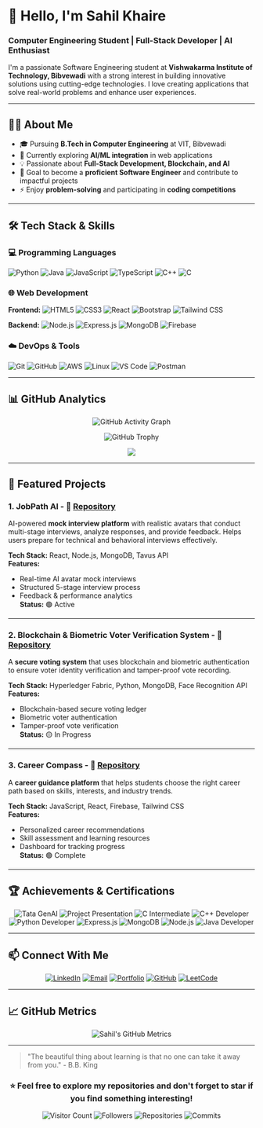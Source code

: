 # 👋 Hello, I'm Sahil Khaire

### Computer Engineering Student | Full-Stack Developer | AI Enthusiast

I'm a passionate Software Engineering student at **Vishwakarma Institute of Technology, Bibvewadi** with a strong interest in building innovative solutions using cutting-edge technologies. I love creating applications that solve real-world problems and enhance user experiences.

---

## 🧑‍💻 About Me

- 🎓 Pursuing **B.Tech in Computer Engineering** at VIT, Bibvewadi
- 🌱 Currently exploring **AI/ML integration** in web applications
- 💡 Passionate about **Full-Stack Development, Blockchain, and AI**
- 🎯 Goal to become a **proficient Software Engineer** and contribute to impactful projects
- ⚡ Enjoy **problem-solving** and participating in **coding competitions**

---

## 🛠️ Tech Stack & Skills

### 💻 **Programming Languages**
![Python](https://img.shields.io/badge/Python-3776AB?style=for-the-badge&logo=python&logoColor=white)
![Java](https://img.shields.io/badge/Java-ED8B00?style=for-the-badge&logo=java&logoColor=white)
![JavaScript](https://img.shields.io/badge/JavaScript-F7DF1E?style=for-the-badge&logo=javascript&logoColor=black)
![TypeScript](https://img.shields.io/badge/TypeScript-007ACC?style=for-the-badge&logo=typescript&logoColor=white)
![C++](https://img.shields.io/badge/C++-00599C?style=for-the-badge&logo=c%2B%2B&logoColor=white)
![C](https://img.shields.io/badge/C-A8B9CC?style=for-the-badge&logo=c&logoColor=black)

### 🌐 **Web Development**
**Frontend:**
![HTML5](https://img.shields.io/badge/HTML5-E34F26?style=for-the-badge&logo=html5&logoColor=white)
![CSS3](https://img.shields.io/badge/CSS3-1572B6?style=for-the-badge&logo=css3&logoColor=white)
![React](https://img.shields.io/badge/React-20232A?style=for-the-badge&logo=react&logoColor=61DAFB)
![Bootstrap](https://img.shields.io/badge/Bootstrap-563D7C?style=for-the-badge&logo=bootstrap&logoColor=white)
![Tailwind CSS](https://img.shields.io/badge/Tailwind_CSS-38B2AC?style=for-the-badge&logo=tailwind-css&logoColor=white)

**Backend:**
![Node.js](https://img.shields.io/badge/Node.js-339933?style=for-the-badge&logo=nodedotjs&logoColor=white)
![Express.js](https://img.shields.io/badge/Express.js-000000?style=for-the-badge&logo=express&logoColor=white)
![MongoDB](https://img.shields.io/badge/MongoDB-4EA94B?style=for-the-badge&logo=mongodb&logoColor=white)
![Firebase](https://img.shields.io/badge/Firebase-FFCA28?style=for-the-badge&logo=firebase&logoColor=black)

### ☁️ **DevOps & Tools**
![Git](https://img.shields.io/badge/Git-F05032?style=for-the-badge&logo=git&logoColor=white)
![GitHub](https://img.shields.io/badge/GitHub-100000?style=for-the-badge&logo=github&logoColor=white)
![AWS](https://img.shields.io/badge/AWS-232F3E?style=for-the-badge&logo=amazon-aws&logoColor=white)
![Linux](https://img.shields.io/badge/Linux-FCC624?style=for-the-badge&logo=linux&logoColor=black)
![VS Code](https://img.shields.io/badge/VS_Code-007ACC?style=for-the-badge&logo=visual-studio-code&logoColor=white)
![Postman](https://img.shields.io/badge/Postman-FF6C37?style=for-the-badge&logo=postman&logoColor=white)

---

## 📊 GitHub Analytics

<div align="center">

<!-- ![Sahil's GitHub Stats](https://github-readme-stats.vercel.app/api?username=SahilKhaire2006&show_icons=true&theme=dark&hide_border=true&bg_color=0D1117&title_color=58A6FF&icon_color=58A6FF&include_all_commits=true)
![Top Languages](https://github-readme-stats.vercel.app/api/top-langs/?username=SahilKhaire2006&layout=compact&theme=dark&hide_border=true&bg_color=0D1117&title_color=58A6FF)

![GitHub Streak](https://github-readme-streak-stats.herokuapp.com/?user=SahilKhaire2006&theme=dark&hide_border=true&background=0D1117&ring=58A6FF&fire=58A6FF&currStreakLabel=58A6FF) -->

![GitHub Activity Graph](https://github-readme-activity-graph.vercel.app/graph?username=SahilKhaire2006&theme=github-dark&bg_color=0D1117&color=58A6FF&line=58A6FF&point=FFFFFF&hide_border=true)

![GitHub Trophy](https://github-profile-trophy.vercel.app/?username=SahilKhaire2006&theme=darkhub&no-frame=true&margin-w=15&margin-h=15&row=2&column=4)

![](https://github-profile-summary-cards.vercel.app/api/cards/profile-details?username=SahilKhaire2006&theme=github_dark)

</div>

---

## 🚀 Featured Projects

### 1. JobPath AI - 🔗 [Repository](https://github.com/SahilKhaire2006/jobpath-ai)  
AI-powered **mock interview platform** with realistic avatars that conduct multi-stage interviews, analyze responses, and provide feedback. Helps users prepare for technical and behavioral interviews effectively.  

**Tech Stack:** React, Node.js, MongoDB, Tavus API  
**Features:**  
- Real-time AI avatar mock interviews  
- Structured 5-stage interview process  
- Feedback & performance analytics  
**Status:** 🟢 Active  

---

### 2. Blockchain & Biometric Voter Verification System - 🔗 [Repository](https://github.com/SahilKhaire2006/blockchain-voter-system)  
A **secure voting system** that uses blockchain and biometric authentication to ensure voter identity verification and tamper-proof vote recording.  

**Tech Stack:** Hyperledger Fabric, Python, MongoDB, Face Recognition API  
**Features:**  
- Blockchain-based secure voting ledger  
- Biometric voter authentication  
- Tamper-proof vote verification  
**Status:** 🟡 In Progress  

---

### 3. Career Compass - 🔗 [Repository](https://github.com/SahilKhaire2006/career-compass)  
A **career guidance platform** that helps students choose the right career path based on skills, interests, and industry trends.  

**Tech Stack:** JavaScript, React, Firebase, Tailwind CSS  
**Features:**  
- Personalized career recommendations  
- Skill assessment and learning resources  
- Dashboard for tracking progress  
**Status:** 🟢 Complete  

---

## 🏆 Achievements & Certifications

<div align="center">

![Tata GenAI](https://img.shields.io/badge/Tata_GenAI_Powered_Data_Analytics_Job_Simulation-FF6B6B?style=for-the-badge&logo=tata&logoColor=white)
![Project Presentation](https://img.shields.io/badge/Project_Presentation_Winner-4CAF50?style=for-the-badge&logo=trophy&logoColor=white)
![C Intermediate](https://img.shields.io/badge/C_Intermediate-A8B9CC?style=for-the-badge&logo=c&logoColor=black)
![C++ Developer](https://img.shields.io/badge/C++_Developer-00599C?style=for-the-badge&logo=c%2B%2B&logoColor=white)
![Python Developer](https://img.shields.io/badge/Python_Developer-3776AB?style=for-the-badge&logo=python&logoColor=white)
![Express.js](https://img.shields.io/badge/Express.js-000000?style=for-the-badge&logo=express&logoColor=white)
![MongoDB](https://img.shields.io/badge/MongoDB-4EA94B?style=for-the-badge&logo=mongodb&logoColor=white)
![Node.js](https://img.shields.io/badge/Node.js-339933?style=for-the-badge&logo=nodedotjs&logoColor=white)
![Java Developer](https://img.shields.io/badge/Java_Developer-ED8B00?style=for-the-badge&logo=java&logoColor=white)

</div>

---

## 📫 Connect With Me

<div align="center">

[![LinkedIn](https://img.shields.io/badge/LinkedIn-0077B5?style=for-the-badge&logo=linkedin&logoColor=white)](https://www.linkedin.com/in/sahil-khaire-162716249/)
[![Email](https://img.shields.io/badge/Email-D14836?style=for-the-badge&logo=gmail&logoColor=white)](mailto:sahilkhaire6.6.2006@gmail.com)
[![Portfolio](https://img.shields.io/badge/Portfolio-000000?style=for-the-badge&logo=About.me&logoColor=white)](http://sahilp.netlify.app/)
[![GitHub](https://img.shields.io/badge/GitHub-100000?style=for-the-badge&logo=github&logoColor=white)](https://github.com/SahilKhaire2006)
[![LeetCode](https://img.shields.io/badge/LeetCode-FFA116?style=for-the-badge&logo=leetcode&logoColor=white)](https://leetcode.com/u/Sahil_93/)

</div>

---

## 📈 GitHub Metrics

<div align="center">

![Sahil's GitHub Metrics](https://github-readme-stats.vercel.app/api?username=SahilKhaire2006&show_icons=true&hide_title=false&hide_border=true&show_icons=true&include_all_commits=true&count_private=true&line_height=25&theme=dark)

</div>

---

> "The beautiful thing about learning is that no one can take it away from you." - B.B. King

<div align="center">

### ⭐️ Feel free to explore my repositories and don't forget to star if you find something interesting!

![Visitor Count](https://komarev.com/ghpvc/?username=SahilKhaire2006&color=blueviolet&style=flat-square)
![Followers](https://img.shields.io/github/followers/SahilKhaire2006?color=blue&style=flat-square&logo=github)
![Repositories](https://badges.strrl.dev/repos/SahilKhaire2006?color=blue&style=flat-square)
![Commits](https://badges.strrl.dev/commits/all/SahilKhaire2006?color=green&style=flat-square)

</div>
